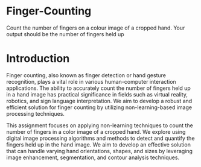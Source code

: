 # Finger-Counting
Count the number of fingers on a colour image of a cropped hand. Your output should be the number of fingers held up

# Introduction
Finger counting, also known as finger detection or hand gesture recognition, plays a vital role in various human-computer interaction applications. The ability to accurately count the number of fingers held up in a hand image has practical significance in fields
such as virtual reality, robotics, and sign language interpretation. We aim to develop a robust and efficient solution for finger counting by utilizing non-learning-based image processing techniques. 

This assignment focuses on applying non-learning techniques to count the number of fingers in a color image of a cropped hand. We explore using digital image processing algorithms and methods to detect and quantify the fingers held up in the hand image. We aim to develop an effective solution that can handle varying hand orientations, shapes, and sizes by leveraging image enhancement, segmentation, and contour analysis techniques.
